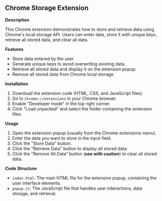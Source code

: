 ## Chrome Storage Extension

**Description**

This Chrome extension demonstrates how to store and retrieve data using Chrome's local storage API. Users can enter data, store it with unique keys, retrieve all stored data, and clear all data.

**Features**

* Store data entered by the user.
* Generate unique keys to avoid overwriting existing data.
* Retrieve all stored data and display it on the extension popup.
* Remove all stored data from Chrome local storage.

**Installation**

1. Download the extension code (HTML, CSS, and JavaScript files).
2. Go to `chrome://extensions` in your Chrome browser.
3. Enable "Developer mode" in the top right corner.
4. Click "Load unpacked" and select the folder containing the extension files.

**Usage**

1. Open the extension popup (usually from the Chrome extensions menu).
2. Enter the data you want to store in the input field.
3. Click the "Store Data" button.
4. Click the "Retrieve Data" button to display all stored data.
5. Click the "Remove All Data" button (**use with caution**) to clear all stored data.

**Code Structure**

* `index.html`: The main HTML file for the extension popup, containing the user interface elements.
* `popup.js`: The JavaScript file that handles user interactions, data storage, and retrieval.
